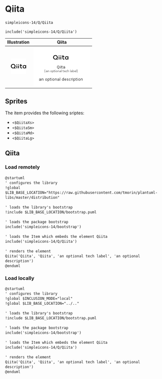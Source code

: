 # Qiita


```text
simpleicons-14/Q/Qiita
```

```text
include('simpleicons-14/Q/Qiita')
```



| Illustration | Qiita |
| :---: | :---: |
| ![illustration for Illustration](../../simpleicons-14/Q/Qiita.png) | ![illustration for Qiita](../../simpleicons-14/Q/Qiita.Local.png) |



## Sprites
The item provides the following sriptes:

- `<$QiitaXs>`
- `<$QiitaSm>`
- `<$QiitaMd>`
- `<$QiitaLg>`





## Qiita

### Load remotely
```plantuml
@startuml
' configures the library
!global $LIB_BASE_LOCATION="https://raw.githubusercontent.com/tmorin/plantuml-libs/master/distribution"

' loads the library's bootstrap
!include $LIB_BASE_LOCATION/bootstrap.puml

' loads the package bootstrap
include('simpleicons-14/bootstrap')

' loads the Item which embeds the element Qiita
include('simpleicons-14/Q/Qiita')

' renders the element
Qiita('Qiita', 'Qiita', 'an optional tech label', 'an optional description')
@enduml
```

### Load locally
```plantuml
@startuml
' configures the library
!global $INCLUSION_MODE="local"
!global $LIB_BASE_LOCATION="../.."

' loads the library's bootstrap
!include $LIB_BASE_LOCATION/bootstrap.puml

' loads the package bootstrap
include('simpleicons-14/bootstrap')

' loads the Item which embeds the element Qiita
include('simpleicons-14/Q/Qiita')

' renders the element
Qiita('Qiita', 'Qiita', 'an optional tech label', 'an optional description')
@enduml
```


